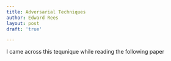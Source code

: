 ```yaml
---
title: Adversarial Techniques
author: Edward Rees
layout: post
draft: 'true'

---
```

I came across this tequnique while reading the following paper 